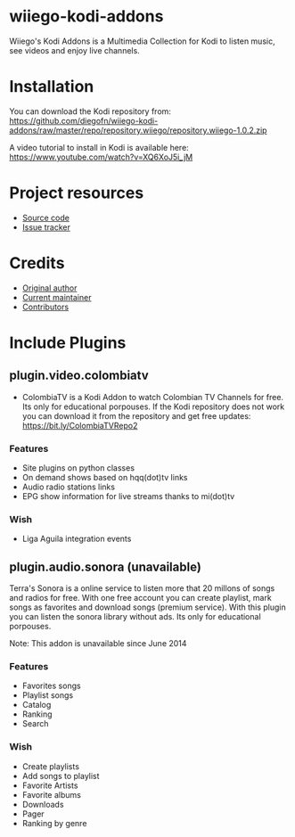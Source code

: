 **wiiego-kodi-addons**
======================

Wiiego's Kodi Addons is a Multimedia Collection for Kodi to listen music, see videos and enjoy live channels.

# Installation

You can download the Kodi repository from: https://github.com/diegofn/wiiego-kodi-addons/raw/master/repo/repository.wiiego/repository.wiiego-1.0.2.zip 

A video tutorial to install in Kodi is available here: https://www.youtube.com/watch?v=XQ6XoJ5i_jM  

# Project resources

- [Source code](https://github.com/diegofn/wiiego-kodi-addons)
- [Issue tracker](https://github.com/diegofn/wiiego-kodi-addons/issues>)

# Credits

- [Original author](https://github.com/diegofn)
- [Current maintainer](https://github.com/diegofn)
- [Contributors](https://github.com/diegofn/wiiego-kodi-addons/graphs/contributors)

# Include Plugins

## plugin.video.colombiatv

- ColombiaTV is a Kodi Addon to watch Colombian TV Channels for free. Its only for educational porpouses. If the Kodi repository does not work you can download it from the repository and get free updates: https://bit.ly/ColombiaTVRepo2

### Features
- Site plugins on python classes
- On demand shows based on hqq(dot)tv links
- Audio radio stations links  
- EPG show information for live streams thanks to mi(dot)tv

### Wish
- Liga Aguila integration events


## plugin.audio.sonora (unavailable)

Terra's Sonora is a online service to listen more that 20 millons of songs and radios for free. With one free account you can create playlist, mark songs as favorites and download songs (premium service). With this plugin you can listen the sonora library without ads. Its only for educational porpouses.

Note: This addon is unavailable since June 2014

### Features
- Favorites songs
- Playlist songs
- Catalog 
- Ranking
- Search 

### Wish
- Create playlists
- Add songs to playlist
- Favorite Artists
- Favorite albums
- Downloads
- Pager
- Ranking by genre

